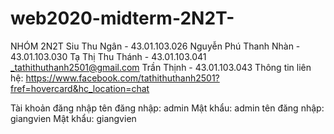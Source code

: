 # web2020-midterm-2N2T-
NHÓM 2N2T
Siu Thu Ngân - 43.01.103.026
Nguyễn Phú Thanh Nhàn - 43.01.103.030
Tạ Thị Thu Thánh - 43.01.103.041 _tathithuthanh2501@gmail.com
Trần Thịnh - 43.01.103.043
Thông tin liên hệ: https://www.facebook.com/tathithuthanh2501?fref=hovercard&hc_location=chat


Tài khoản đăng nhập
tên đăng nhập: admin Mật khẩu: admin
tên đăng nhập: giangvien Mật khẩu: giangvien
